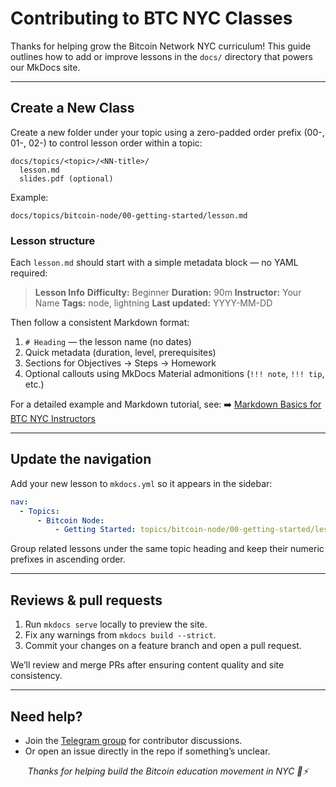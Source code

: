 # Contributing to BTC NYC Classes

Thanks for helping grow the Bitcoin Network NYC curriculum! This guide outlines how to add or improve lessons in the `docs/` directory that powers our MkDocs site.

---

## Create a New Class

Create a new folder under your topic using a zero-padded order prefix (00-, 01-, 02-) to control lesson order within a topic:

```plaintext
docs/topics/<topic>/<NN-title>/
  lesson.md
  slides.pdf (optional)
```

Example:

```plaintext
docs/topics/bitcoin-node/00-getting-started/lesson.md
```

### Lesson structure

Each `lesson.md` should start with a simple metadata block — no YAML required:

> **Lesson Info**
> **Difficulty:** Beginner
> **Duration:** 90m
> **Instructor:** Your Name
> **Tags:** node, lightning
> **Last updated:** YYYY-MM-DD

Then follow a consistent Markdown format:

1. `# Heading` — the lesson name (no dates)
2. Quick metadata (duration, level, prerequisites)
3. Sections for Objectives → Steps → Homework
4. Optional callouts using MkDocs Material admonitions (`!!! note`, `!!! tip`, etc.)

For a detailed example and Markdown tutorial, see:
➡️ [Markdown Basics for BTC NYC Instructors](00-markdown-basics/lesson.md)

---

## Update the navigation

Add your new lesson to `mkdocs.yml` so it appears in the sidebar:

```yaml
nav:
  - Topics:
      - Bitcoin Node:
          - Getting Started: topics/bitcoin-node/00-getting-started/lesson.md
```

Group related lessons under the same topic heading and keep their numeric prefixes in ascending order.

---

## Reviews & pull requests

1. Run `mkdocs serve` locally to preview the site.
2. Fix any warnings from `mkdocs build --strict`.
3. Commit your changes on a feature branch and open a pull request.

We’ll review and merge PRs after ensuring content quality and site consistency.

---

## Need help?

* Join the [Telegram group](https://t.me/+M79B-75J2YU3OTRh) for contributor discussions.
* Or open an issue directly in the repo if something’s unclear.

<p align="center">
  <i>Thanks for helping build the Bitcoin education movement in NYC 🗽⚡</i>
</p>
